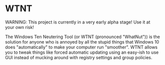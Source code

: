 # WTNT

WARNING: This project is currently in a very early alpha stage! Use it at your own risk!

The Windows Ten Neutering Tool (or WTNT (pronounced "WhatNut")) is the solution for anyone who is annoyed by all the stupid things that Windows 10 does "automatically" to make your computer run "smoother". WTNT allows you to tweak things like forced automatic updating using an easy-ish to use GUI instead of mucking around with registry settings and group policies.
